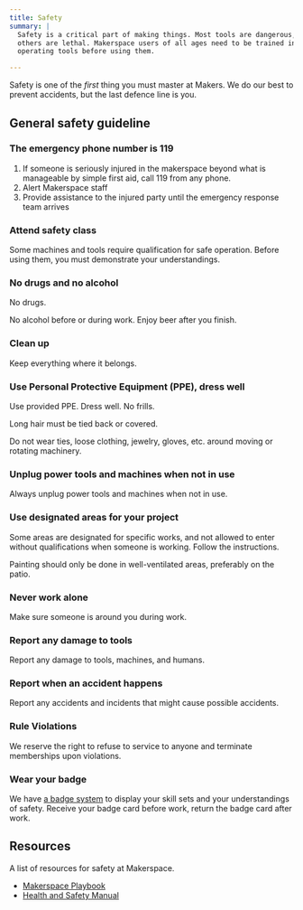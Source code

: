 ```yaml
---
title: Safety
summary: |
  Safety is a critical part of making things. Most tools are dangerous, and
  others are lethal. Makerspace users of all ages need to be trained in safely
  operating tools before using them.

---
```


Safety is one of the _first_ thing you must master at Makers. We do our best
to prevent accidents, but the last defence line is you.

## General safety guideline

### The emergency phone number is 119

1. If someone is seriously injured in the makerspace beyond what is manageable
   by simple first aid, call 119 from any phone.
1. Alert Makerspace staff
1. Provide assistance to the injured party until the emergency response team arrives

### Attend safety class

Some machines and tools require qualification for safe operation. Before using
them, you must demonstrate your understandings.

### No drugs and no alcohol

No drugs.

No alcohol before or during work. Enjoy beer after you finish.

### Clean up

Keep everything where it belongs.

### Use Personal Protective Equipment (PPE), dress well

Use provided PPE. Dress well. No frills.

Long hair must be tied back or covered.

Do not wear ties, loose clothing, jewelry, gloves, etc. around moving or rotating
machinery.

### Unplug power tools and machines when not in use

Always unplug power tools and machines when not in use.

### Use designated areas for your project

Some areas are designated for specific works, and not allowed to enter without
qualifications when someone is working. Follow the instructions.

Painting should only be done in well-ventilated areas, preferably on the
patio.

### Never work alone

Make sure someone is around you during work.

### Report any damage to tools

Report any damage to tools, machines, and humans.

### Report when an accident happens

Report any accidents and incidents that might cause possible accidents.

### Rule Violations

We reserve the right to refuse to service to anyone and terminate memberships
upon violations.

### Wear your badge

We have [a badge system](../badges) to display your skill sets and your
understandings of safety. Receive your badge card before work, return the
badge card after work.

## Resources

A list of resources for safety at Makerspace.

- [Makerspace Playbook](https://makered.org/wp-content/uploads/2014/09/Makerspace-Playbook-Feb-2013.pdf)
- [Health and Safety
  Manual](https://www.ce.washington.edu/sites/cee/files/pdfs/mycoe/ops/Health%20and%20Safety%20Manual_2015.pdf)
